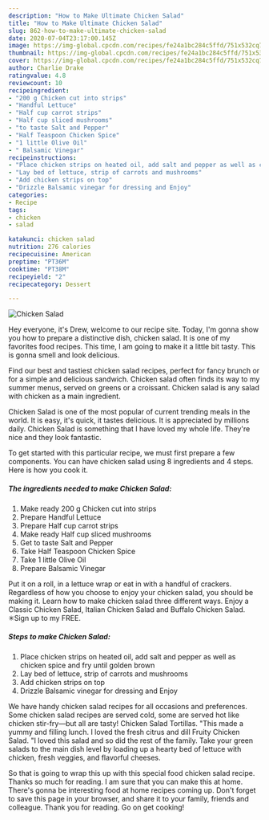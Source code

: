 ```yaml
---
description: "How to Make Ultimate Chicken Salad"
title: "How to Make Ultimate Chicken Salad"
slug: 862-how-to-make-ultimate-chicken-salad
date: 2020-07-04T23:17:00.145Z
image: https://img-global.cpcdn.com/recipes/fe24a1bc284c5ffd/751x532cq70/chicken-salad-recipe-main-photo.jpg
thumbnail: https://img-global.cpcdn.com/recipes/fe24a1bc284c5ffd/751x532cq70/chicken-salad-recipe-main-photo.jpg
cover: https://img-global.cpcdn.com/recipes/fe24a1bc284c5ffd/751x532cq70/chicken-salad-recipe-main-photo.jpg
author: Charlie Drake
ratingvalue: 4.8
reviewcount: 10
recipeingredient:
- "200 g Chicken cut into strips"
- "Handful Lettuce"
- "Half cup carrot strips"
- "Half cup sliced mushrooms"
- "to taste Salt and Pepper"
- "Half Teaspoon Chicken Spice"
- "1 little Olive Oil"
- " Balsamic Vinegar"
recipeinstructions:
- "Place chicken strips on heated oil, add salt and pepper as well as chicken spice and fry until golden brown"
- "Lay bed of lettuce, strip of carrots and mushrooms"
- "Add chicken strips on top"
- "Drizzle Balsamic vinegar for dressing and Enjoy"
categories:
- Recipe
tags:
- chicken
- salad

katakunci: chicken salad 
nutrition: 276 calories
recipecuisine: American
preptime: "PT36M"
cooktime: "PT38M"
recipeyield: "2"
recipecategory: Dessert

---
```



![Chicken Salad](https://img-global.cpcdn.com/recipes/fe24a1bc284c5ffd/751x532cq70/chicken-salad-recipe-main-photo.jpg)

Hey everyone, it's Drew, welcome to our recipe site. Today, I'm gonna show you how to prepare a distinctive dish, chicken salad. It is one of my favorites food recipes. This time, I am going to make it a little bit tasty. This is gonna smell and look delicious.

Find our best and tastiest chicken salad recipes, perfect for fancy brunch or for a simple and delicious sandwich. Chicken salad often finds its way to my summer menus, served on greens or a croissant. Chicken salad is any salad with chicken as a main ingredient.

Chicken Salad is one of the most popular of current trending meals in the world. It is easy, it's quick, it tastes delicious. It is appreciated by millions daily. Chicken Salad is something that I have loved my whole life. They're nice and they look fantastic.


To get started with this particular recipe, we must first prepare a few components. You can have chicken salad using 8 ingredients and 4 steps. Here is how you cook it.

<!--inarticleads1-->

##### The ingredients needed to make Chicken Salad:

1. Make ready 200 g Chicken cut into strips
1. Prepare Handful Lettuce
1. Prepare Half cup carrot strips
1. Make ready Half cup sliced mushrooms
1. Get to taste Salt and Pepper
1. Take Half Teaspoon Chicken Spice
1. Take 1 little Olive Oil
1. Prepare  Balsamic Vinegar


Put it on a roll, in a lettuce wrap or eat in with a handful of crackers. Regardless of how you choose to enjoy your chicken salad, you should be making it. Learn how to make chicken salad three different ways. Enjoy a Classic Chicken Salad, Italian Chicken Salad and Buffalo Chicken Salad. ✳︎Sign up to my FREE. 

<!--inarticleads2-->

##### Steps to make Chicken Salad:

1. Place chicken strips on heated oil, add salt and pepper as well as chicken spice and fry until golden brown
1. Lay bed of lettuce, strip of carrots and mushrooms
1. Add chicken strips on top
1. Drizzle Balsamic vinegar for dressing and Enjoy


We have handy chicken salad recipes for all occasions and preferences. Some chicken salad recipes are served cold, some are served hot like chicken stir-fry—but all are tasty! Chicken Salad Tortillas. &#34;This made a yummy and filling lunch. I loved the fresh citrus and dill Fruity Chicken Salad. &#34;I loved this salad and so did the rest of the family. Take your green salads to the main dish level by loading up a hearty bed of lettuce with chicken, fresh veggies, and flavorful cheeses. 

So that is going to wrap this up with this special food chicken salad recipe. Thanks so much for reading. I am sure that you can make this at home. There's gonna be interesting food at home recipes coming up. Don't forget to save this page in your browser, and share it to your family, friends and colleague. Thank you for reading. Go on get cooking!
